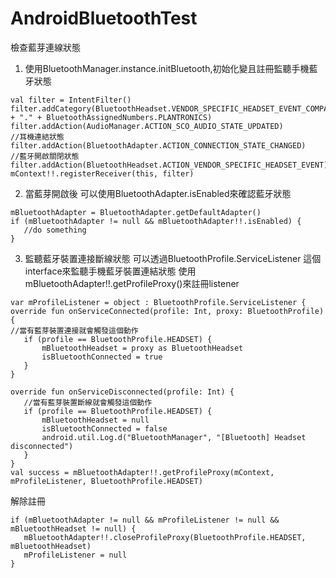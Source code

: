 # AndroidBluetoothTest
檢查藍芽連線狀態

1. 使用BluetoothManager.instance.initBluetooth,初始化變且註冊監聽手機藍牙狀態
 ```
val filter = IntentFilter()
filter.addCategory(BluetoothHeadset.VENDOR_SPECIFIC_HEADSET_EVENT_COMPANY_ID_CATEGORY + "." + BluetoothAssignedNumbers.PLANTRONICS)
filter.addAction(AudioManager.ACTION_SCO_AUDIO_STATE_UPDATED)
//耳機連結狀態
filter.addAction(BluetoothAdapter.ACTION_CONNECTION_STATE_CHANGED)
//藍牙開啟關閉狀態
filter.addAction(BluetoothHeadset.ACTION_VENDOR_SPECIFIC_HEADSET_EVENT)
mContext!!.registerReceiver(this, filter)
 ```
2. 當藍芽開啟後
 可以使用BluetoothAdapter.isEnabled來確認藍牙狀態
 ```
mBluetoothAdapter = BluetoothAdapter.getDefaultAdapter()
if (mBluetoothAdapter != null && mBluetoothAdapter!!.isEnabled) {
	//do something
}
 ```
3. 監聽藍牙裝置連接斷線狀態
可以透過BluetoothProfile.ServiceListener 這個interface來監聽手機藍牙裝置連結狀態
使用 mBluetoothAdapter!!.getProfileProxy()來註冊listener
 ```
var mProfileListener = object : BluetoothProfile.ServiceListener {
override fun onServiceConnected(profile: Int, proxy: BluetoothProfile) {
//當有藍芽裝置連接就會觸發這個動作
	if (profile == BluetoothProfile.HEADSET) {
		mBluetoothHeadset = proxy as BluetoothHeadset
		isBluetoothConnected = true
	}
}

override fun onServiceDisconnected(profile: Int) {
	//當有藍芽裝置斷線就會觸發這個動作
	if (profile == BluetoothProfile.HEADSET) {
		mBluetoothHeadset = null
		isBluetoothConnected = false
		android.util.Log.d("BluetoothManager", "[Bluetooth] Headset disconnected")
	}
}
val success = mBluetoothAdapter!!.getProfileProxy(mContext, mProfileListener, BluetoothProfile.HEADSET)
 ```
 解除註冊
 ```
if (mBluetoothAdapter != null && mProfileListener != null && mBluetoothHeadset != null) {
	mBluetoothAdapter!!.closeProfileProxy(BluetoothProfile.HEADSET, mBluetoothHeadset)
	mProfileListener = null
}
 ```
